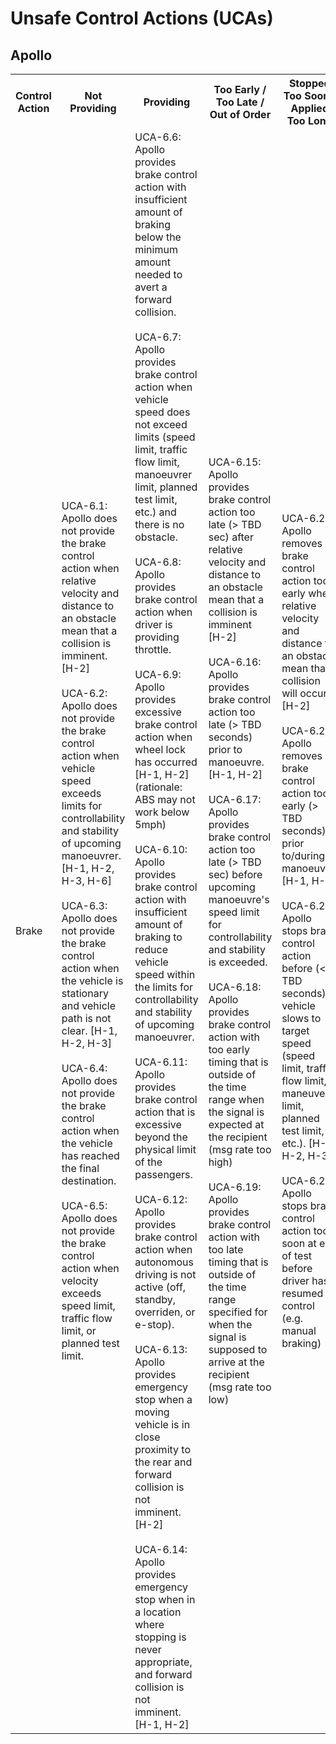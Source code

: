 # Unsafe Control Actions (UCAs)

## Apollo

<table>
  <tr>
    <th>Control Action</th>
    <th>Not Providing</th>
    <th>Providing</th>
    <th>Too Early / Too Late / Out of Order</th>
    <th>Stopped Too Soon / Applied Too Long</th>
  </tr>

  <tr>
    <td>Brake</td>
    <td class="Not Providing">
      UCA-6.1: Apollo does not provide the brake control action when relative velocity and distance to an obstacle mean that a collision is imminent. [H-2]<br><br>
      UCA-6.2: Apollo does not provide the brake control action when vehicle speed exceeds limits for controllability and stability of upcoming manoeuvrer. [H-1, H-2, H-3, H-6]<br><br>
      UCA-6.3: Apollo does not provide the brake control action when the vehicle is stationary and vehicle path is not clear. [H-1, H-2, H-3]<br><br>
      UCA-6.4: Apollo does not provide the brake control action when the vehicle has reached the final destination. <br><br>
      UCA-6.5: Apollo does not provide the brake control action when velocity exceeds speed limit, traffic flow limit, or planned test limit.
    </td>
    <td class="Providing">    
      UCA-6.6: Apollo provides brake control action with insufficient amount of braking below the minimum amount needed to avert a forward collision.<br><br>
      UCA-6.7: Apollo provides brake control action when vehicle speed does not exceed limits (speed limit, traffic flow limit, manoeuvrer limit, planned test limit, etc.) and there is no obstacle. <br><br>
      UCA-6.8: Apollo provides brake control action when driver is providing throttle.<br><br>
      UCA-6.9: Apollo provides excessive brake control action when wheel lock has occurred [H-1, H-2] (rationale: ABS may not work below 5mph)<br><br>
      UCA-6.10: Apollo provides brake control action with insufficient amount of braking to reduce vehicle speed within the limits for controllability and stability of upcoming manoeuvrer. <br><br>
      UCA-6.11: Apollo provides brake control action that is excessive beyond the physical limit of the passengers. <br><br>
      UCA-6.12: Apollo provides brake control action when autonomous driving is not active (off, standby, overriden, or e-stop). <br><br>
      UCA-6.13: Apollo provides emergency stop when a moving vehicle is in close proximity to the rear and forward collision is not imminent. [H-2]<br><br>
      UCA-6.14: Apollo provides emergency stop when in a location where stopping is never appropriate, and forward collision is not imminent. [H-1, H-2]
    </td>
    <td class="Too Early / Too Late / Out of Order">
      UCA-6.15: Apollo provides brake control action too late (> TBD sec) after relative velocity and distance to an obstacle mean that a collision is imminent [H-2]<br><br>
      UCA-6.16: Apollo provides brake control action too late (> TBD seconds) prior to manoeuvre. [H-1, H-2]<br><br>
      UCA-6.17: Apollo provides brake control action too late (> TBD sec) before upcoming manoeuvre's speed limit for controllability and stability is exceeded. <br><br>
      UCA-6.18: Apollo provides brake control action with too early timing that is outside of the time range when the signal is expected at the recipient (msg rate too high)<br><br>
      UCA-6.19: Apollo provides brake control action with too late timing that is outside of the time range specified for when the signal is supposed to arrive at the recipient (msg rate too low)
    </td>
    <td class="Stopped Too Soon / Applied Too Long">
      UCA-6.20: Apollo removes brake control action too early when relative velocity and distance to an obstacle mean that a collision will occur. [H-2]<br><br>
      UCA-6.21: Apollo removes brake control action too early (> TBD seconds) prior to/during  manoeuvre. [H-1, H-2]<br><br>
      UCA-6.22: Apollo stops brake control action before (< TBD seconds) vehicle slows to target speed (speed limit, traffic flow limit, maneuver limit, planned test limit, etc.). [H-1, H-2, H-3]<br><br>
      UCA-6.23: Apollo stops brake control action too soon at end of test before driver has resumed control (e.g. manual braking)
    </td>
  </tr>

</table>
